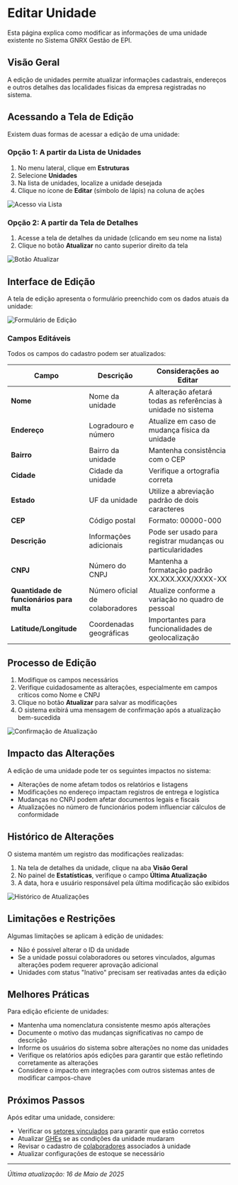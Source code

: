 # Editar Unidade

Esta página explica como modificar as informações de uma unidade existente no Sistema GNRX Gestão de EPI.

## Visão Geral

A edição de unidades permite atualizar informações cadastrais, endereços e outros detalhes das localidades físicas da empresa registradas no sistema.

## Acessando a Tela de Edição

Existem duas formas de acessar a edição de uma unidade:

### Opção 1: A partir da Lista de Unidades

1. No menu lateral, clique em **Estruturas**
2. Selecione **Unidades**
3. Na lista de unidades, localize a unidade desejada
4. Clique no ícone de **Editar** (símbolo de lápis) na coluna de ações

![Acesso via Lista](../../../assets/images/editar-unidade-lista.png)

### Opção 2: A partir da Tela de Detalhes

1. Acesse a tela de detalhes da unidade (clicando em seu nome na lista)
2. Clique no botão **Atualizar** no canto superior direito da tela

![Botão Atualizar](../../../assets/images/botao-atualizar-unidade.png)

## Interface de Edição

A tela de edição apresenta o formulário preenchido com os dados atuais da unidade:

![Formulário de Edição](../../../assets/images/formulario-editar-unidade.png)

### Campos Editáveis

Todos os campos do cadastro podem ser atualizados:

| Campo | Descrição | Considerações ao Editar |
|-------|-----------|-------------------------|
| **Nome** | Nome da unidade | A alteração afetará todas as referências à unidade no sistema |
| **Endereço** | Logradouro e número | Atualize em caso de mudança física da unidade |
| **Bairro** | Bairro da unidade | Mantenha consistência com o CEP |
| **Cidade** | Cidade da unidade | Verifique a ortografia correta |
| **Estado** | UF da unidade | Utilize a abreviação padrão de dois caracteres |
| **CEP** | Código postal | Formato: 00000-000 |
| **Descrição** | Informações adicionais | Pode ser usado para registrar mudanças ou particularidades |
| **CNPJ** | Número do CNPJ | Mantenha a formatação padrão XX.XXX.XXX/XXXX-XX |
| **Quantidade de funcionários para multa** | Número oficial de colaboradores | Atualize conforme a variação no quadro de pessoal |
| **Latitude/Longitude** | Coordenadas geográficas | Importantes para funcionalidades de geolocalização |

## Processo de Edição

1. Modifique os campos necessários
2. Verifique cuidadosamente as alterações, especialmente em campos críticos como Nome e CNPJ
3. Clique no botão **Atualizar** para salvar as modificações
4. O sistema exibirá uma mensagem de confirmação após a atualização bem-sucedida

![Confirmação de Atualização](../../../assets/images/confirmacao-atualizacao-unidade.png)

## Impacto das Alterações

A edição de uma unidade pode ter os seguintes impactos no sistema:

- Alterações de nome afetam todos os relatórios e listagens
- Modificações no endereço impactam registros de entrega e logística
- Mudanças no CNPJ podem afetar documentos legais e fiscais
- Atualizações no número de funcionários podem influenciar cálculos de conformidade

## Histórico de Alterações

O sistema mantém um registro das modificações realizadas:

1. Na tela de detalhes da unidade, clique na aba **Visão Geral**
2. No painel de **Estatísticas**, verifique o campo **Última Atualização**
3. A data, hora e usuário responsável pela última modificação são exibidos

![Histórico de Atualizações](../../../assets/images/historico-atualizacao-unidade.png)

## Limitações e Restrições

Algumas limitações se aplicam à edição de unidades:

- Não é possível alterar o ID da unidade
- Se a unidade possui colaboradores ou setores vinculados, algumas alterações podem requerer aprovação adicional
- Unidades com status "Inativo" precisam ser reativadas antes da edição

## Melhores Práticas

Para edição eficiente de unidades:

- Mantenha uma nomenclatura consistente mesmo após alterações
- Documente o motivo das mudanças significativas no campo de descrição
- Informe os usuários do sistema sobre alterações no nome das unidades
- Verifique os relatórios após edições para garantir que estão refletindo corretamente as alterações
- Considere o impacto em integrações com outros sistemas antes de modificar campos-chave

## Próximos Passos

Após editar uma unidade, considere:

- Verificar os [setores vinculados](../setores/listar-setores.md) para garantir que estão corretos
- Atualizar [GHEs](../ghe/README.md) se as condições da unidade mudaram
- Revisar o cadastro de [colaboradores](../colaboradores/README.md) associados à unidade
- Atualizar configurações de estoque se necessário

---

*Última atualização: 16 de Maio de 2025*